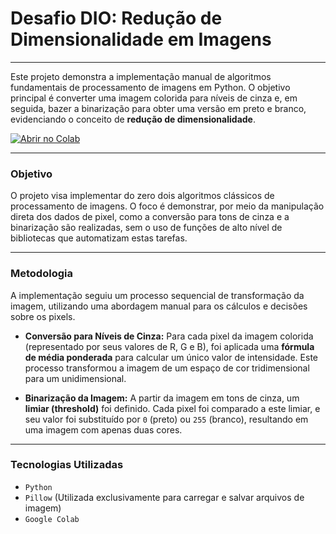 # **Desafio DIO: Redução de Dimensionalidade em Imagens**

---

Este projeto demonstra a implementação manual de algoritmos fundamentais de processamento de imagens em Python. O objetivo principal é converter uma imagem colorida para níveis de cinza e, em seguida, bazer a binarização para obter uma versão em preto e branco, evidenciando o conceito de **redução de dimensionalidade**.

[![Abrir no Colab](https://colab.research.google.com/assets/colab-badge.svg)](https://colab.research.google.com/drive/11Whp_pj1F0Da0Xv60TPLaNAf-gusWC05?usp=sharing)



---

### **Objetivo**

O projeto visa implementar do zero dois algoritmos clássicos de processamento de imagens. O foco é demonstrar, por meio da manipulação direta dos dados de pixel, como a conversão para tons de cinza e a binarização são realizadas, sem o uso de funções de alto nível de bibliotecas que automatizam estas tarefas.

---

### **Metodologia**

A implementação seguiu um processo sequencial de transformação da imagem, utilizando uma abordagem manual para os cálculos e decisões sobre os pixels.

* **Conversão para Níveis de Cinza:** Para cada pixel da imagem colorida (representado por seus valores de R, G e B), foi aplicada uma **fórmula de média ponderada** para calcular um único valor de intensidade. Este processo transformou a imagem de um espaço de cor tridimensional para um unidimensional.

* **Binarização da Imagem:** A partir da imagem em tons de cinza, um **limiar (threshold)** foi definido. Cada pixel foi comparado a este limiar, e seu valor foi substituído por `0` (preto) ou `255` (branco), resultando em uma imagem com apenas duas cores.

---

### **Tecnologias Utilizadas**

- `Python`
- `Pillow` (Utilizada exclusivamente para carregar e salvar arquivos de imagem)
- `Google Colab`
